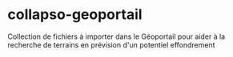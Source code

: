 # collapso-geoportail
Collection de fichiers à importer dans le Géoportail pour aider à la recherche de terrains en prévision d'un potentiel effondrement

